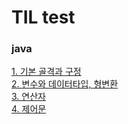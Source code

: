 # TIL test
### java
[1. 기본 골격과 구정](https://kimjinoook.github.io/TIL/todayLearn/java/1.java_start)   
[2. 변수와 데이터타입, 형변환](https://kimjinoook.github.io/TIL/todayLearn/java/2.var&dataType)  
[3. 연산자](https://kimjinoook.github.io/TIL/todayLearn/java/3.operator)   
[4. 제어문](https://kimjinoook.github.io/TIL/todayLearn/java/4.control) 

